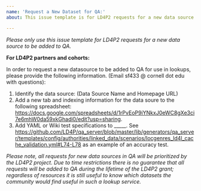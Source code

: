 ```yaml
---
name: 'Request a New Dataset for QA:'
about: This issue template is for LD4P2 requests for a new data source to be added to QA.

---
```


_Please only use this issue template for LD4P2 requests for a new data source to be added to QA._

__For LD4P2 partners and cohorts:__ 

In order to request a new datasource to be added to QA for use in lookups, please provide the following information. (Email sf433 @ cornell dot edu with questions):

1. Identify the data source: (Data Source Name and Homepage URL)
2. Add a new tab and indexing information for the data soure to the following spreadsheet: https://docs.google.com/spreadsheets/d/1rPvEoP9iYNkxJ0eWC8gXe3ci7e6mhW0da59xkGhadi0/edit?usp=sharing.
3. Add YAML or Wiki test specifications to _____. See https://github.com/LD4P/qa_server/blob/master/lib/generators/qa_server/templates/config/authorities/linked_data/scenarios/locgenres_ld4l_cache_validation.yml#L74-L78 as an example of an accuracy test.


_Please note, all requests for new data sources in QA will be prioritized by the LD4P2 project. Due to time restrictions there is no guarantee that all requests will be added to QA during the lifetime of the LD4P2 grant; regardless of resources it is still useful to know which datasets the community would find useful in such a lookup service._
